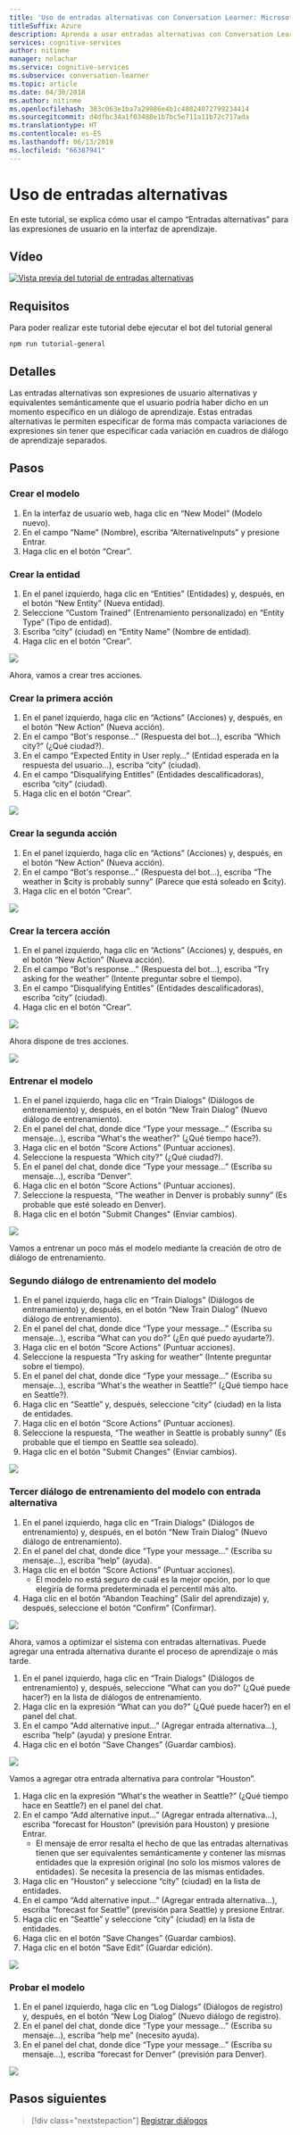 ```yaml
---
title: 'Uso de entradas alternativas con Conversation Learner: Microsoft Cognitive Services | Microsoft Docs'
titleSuffix: Azure
description: Aprenda a usar entradas alternativas con Conversation Learner.
services: cognitive-services
author: nitinme
manager: nolachar
ms.service: cognitive-services
ms.subservice: conversation-learner
ms.topic: article
ms.date: 04/30/2018
ms.author: nitinme
ms.openlocfilehash: 383c063e1ba7a29986e4b1c48024072799234414
ms.sourcegitcommit: d4dfbc34a1f03488e1b7bc5e711a11b72c717ada
ms.translationtype: HT
ms.contentlocale: es-ES
ms.lasthandoff: 06/13/2019
ms.locfileid: "66387941"
---
```

# <a name="how-to-use-alternative-inputs"></a>Uso de entradas alternativas

En este tutorial, se explica cómo usar el campo “Entradas alternativas” para las expresiones de usuario en la interfaz de aprendizaje.

## <a name="video"></a>Vídeo

[![Vista previa del tutorial de entradas alternativas](https://aka.ms/cl_Tutorial_v3_AlternativeInputs_Preview)](https://aka.ms/cl_Tutorial_v3_AlternativeInputs)

## <a name="requirements"></a>Requisitos
Para poder realizar este tutorial debe ejecutar el bot del tutorial general

    npm run tutorial-general

## <a name="details"></a>Detalles
Las entradas alternativas son expresiones de usuario alternativas y equivalentes semánticamente que el usuario podría haber dicho en un momento específico en un diálogo de aprendizaje. Estas entradas alternativas le permiten especificar de forma más compacta variaciones de expresiones sin tener que especificar cada variación en cuadros de diálogo de aprendizaje separados.

## <a name="steps"></a>Pasos

### <a name="create-the-model"></a>Crear el modelo

1. En la interfaz de usuario web, haga clic en “New Model” (Modelo nuevo).
2. En el campo “Name” (Nombre), escriba “AlternativeInputs” y presione Entrar.
3. Haga clic en el botón “Crear”.

### <a name="entity-creation"></a>Crear la entidad

1. En el panel izquierdo, haga clic en “Entities” (Entidades) y, después, en el botón “New Entity” (Nueva entidad).
2. Seleccione “Custom Trained” (Entrenamiento personalizado) en “Entity Type” (Tipo de entidad).
3. Escriba “city” (ciudad) en “Entity Name” (Nombre de entidad).
4. Haga clic en el botón “Crear”.

![](../media/T10_actions.png)

Ahora, vamos a crear tres acciones.

### <a name="create-the-first-action"></a>Crear la primera acción

1. En el panel izquierdo, haga clic en “Actions” (Acciones) y, después, en el botón “New Action” (Nueva acción).
2. En el campo “Bot's response…” (Respuesta del bot…), escriba “Which city?” (¿Qué ciudad?).
3. En el campo “Expected Entity in User reply…” (Entidad esperada en la respuesta del usuario…), escriba “city” (ciudad).
4. En el campo “Disqualifying Entitles” (Entidades descalificadoras), escriba “city” (ciudad).
5. Haga clic en el botón “Crear”.

![](../media/T10_action_create_1.png)

### <a name="create-the-second-action"></a>Crear la segunda acción

1. En el panel izquierdo, haga clic en “Actions” (Acciones) y, después, en el botón “New Action” (Nueva acción).
2. En el campo “Bot's response…” (Respuesta del bot…), escriba “The weather in $city is probably sunny” (Parece que está soleado en $city).
3. Haga clic en el botón “Crear”.

![](../media/T10_action_create_2.png)

### <a name="create-the-third-action"></a>Crear la tercera acción

1. En el panel izquierdo, haga clic en “Actions” (Acciones) y, después, en el botón “New Action” (Nueva acción).
2. En el campo “Bot's response…” (Respuesta del bot…), escriba “Try asking for the weather” (Intente preguntar sobre el tiempo).
3. En el campo “Disqualifying Entitles” (Entidades descalificadoras), escriba “city” (ciudad).
4. Haga clic en el botón “Crear”.

![](../media/T10_action_create_3.png)

Ahora dispone de tres acciones.

![](../media/T10_actions.png)

### <a name="train-the-model"></a>Entrenar el modelo

1. En el panel izquierdo, haga clic en “Train Dialogs” (Diálogos de entrenamiento) y, después, en el botón “New Train Dialog” (Nuevo diálogo de entrenamiento).
2. En el panel del chat, donde dice “Type your message…” (Escriba su mensaje…), escriba “What's the weather?” (¿Qué tiempo hace?).
3. Haga clic en el botón “Score Actions” (Puntuar acciones).
4. Seleccione la respuesta “Which city?” (¿Qué ciudad?).
5. En el panel del chat, donde dice “Type your message…” (Escriba su mensaje…), escriba “Denver”.
6. Haga clic en el botón “Score Actions” (Puntuar acciones).
7. Seleccione la respuesta, “The weather in Denver is probably sunny” (Es probable que esté soleado en Denver).
8. Haga clic en el botón "Submit Changes" (Enviar cambios).

![](../media/T10_training_1.png)

Vamos a entrenar un poco más el modelo mediante la creación de otro de diálogo de entrenamiento.

### <a name="second-model-train-dialog"></a>Segundo diálogo de entrenamiento del modelo

1. En el panel izquierdo, haga clic en “Train Dialogs” (Diálogos de entrenamiento) y, después, en el botón “New Train Dialog” (Nuevo diálogo de entrenamiento).
2. En el panel del chat, donde dice “Type your message…” (Escriba su mensaje…), escriba “What can you do?” (¿En qué puedo ayudarte?).
3. Haga clic en el botón “Score Actions” (Puntuar acciones).
4. Seleccione la respuesta “Try asking for weather” (Intente preguntar sobre el tiempo).
5. En el panel del chat, donde dice “Type your message…” (Escriba su mensaje…), escriba “What's the weather in Seattle?” (¿Qué tiempo hace en Seattle?).
6. Haga clic en “Seattle” y, después, seleccione “city” (ciudad) en la lista de entidades.
7. Haga clic en el botón “Score Actions” (Puntuar acciones).
8. Seleccione la respuesta, “The weather in Seattle is probably sunny” (Es probable que el tiempo en Seattle sea soleado).
9. Haga clic en el botón "Submit Changes" (Enviar cambios).

![](../media/T10_training_2.png)

### <a name="third-model-train-dialog-using-alternative-input"></a>Tercer diálogo de entrenamiento del modelo con entrada alternativa

1. En el panel izquierdo, haga clic en “Train Dialogs” (Diálogos de entrenamiento) y, después, en el botón “New Train Dialog” (Nuevo diálogo de entrenamiento).
2. En el panel del chat, donde dice “Type your message…” (Escriba su mensaje…), escriba “help” (ayuda).
3. Haga clic en el botón “Score Actions” (Puntuar acciones).
    - El modelo no está seguro de cuál es la mejor opción, por lo que elegiría de forma predeterminada el percentil más alto.
4. Haga clic en el botón “Abandon Teaching” (Salir del aprendizaje) y, después, seleccione el botón “Confirm” (Confirmar).

![](../media/T10_training_3.png)

Ahora, vamos a optimizar el sistema con entradas alternativas. Puede agregar una entrada alternativa durante el proceso de aprendizaje o más tarde.

1. En el panel izquierdo, haga clic en “Train Dialogs” (Diálogos de entrenamiento) y, después, seleccione “What can you do?” (¿Qué puede hacer?) en la lista de diálogos de entrenamiento.
1. Haga clic en la expresión “What can you do?” (¿Qué puede hacer?) en el panel del chat.
1. En el campo “Add alternative input…” (Agregar entrada alternativa…), escriba “help” (ayuda) y presione Entrar.
1. Haga clic en el botón “Save Changes” (Guardar cambios).

![](../media/T10_training_4.png)

Vamos a agregar otra entrada alternativa para controlar “Houston”.

1. Haga clic en la expresión “What's the weather in Seattle?” (¿Qué tiempo hace en Seattle?) en el panel del chat.
1. En el campo “Add alternative input…” (Agregar entrada alternativa…), escriba “forecast for Houston” (previsión para Houston) y presione Entrar.
   - El mensaje de error resalta el hecho de que las entradas alternativas tienen que ser equivalentes semánticamente y contener las mismas entidades que la expresión original (no solo los mismos valores de entidades). Se necesita la presencia de las mismas entidades.
1. Haga clic en “Houston” y seleccione “city” (ciudad) en la lista de entidades.
1. En el campo “Add alternative input…” (Agregar entrada alternativa…), escriba “forecast for Seattle” (previsión para Seattle) y presione Entrar.
1. Haga clic en “Seattle” y seleccione “city” (ciudad) en la lista de entidades.
1. Haga clic en el botón “Save Changes” (Guardar cambios).
1. Haga clic en el botón “Save Edit” (Guardar edición).

![](../media/T10_training_5.png)

### <a name="testing-the-model"></a>Probar el modelo

1. En el panel izquierdo, haga clic en “Log Dialogs” (Diálogos de registro) y, después, en el botón “New Log Dialog” (Nuevo diálogo de registro).
2. En el panel del chat, donde dice “Type your message…” (Escriba su mensaje…), escriba “help me” (necesito ayuda).
3. En el panel del chat, donde dice “Type your message…” (Escriba su mensaje…), escriba “forecast for Denver” (previsión para Denver).

![](../media/T10_logdialog.png)

## <a name="next-steps"></a>Pasos siguientes

> [!div class="nextstepaction"]
> [Registrar diálogos](./11-log-dialogs.md)
